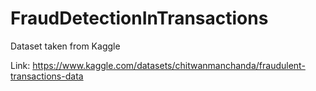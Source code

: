 # FraudDetectionInTransactions

Dataset taken from Kaggle 

Link: https://www.kaggle.com/datasets/chitwanmanchanda/fraudulent-transactions-data
